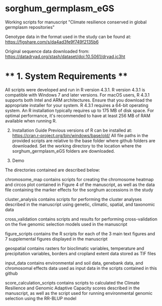 # sorghum_germplasm_eGS
Working scripts for manuscript "Climate resilience conserved in global germplasm repositories"

Genotype data in the format used in the study can be found at:
https://figshare.com/s/da4ad3fe9f749f2135b6

Original sequence data downloaded from:
https://datadryad.org/stash/dataset/doi:10.5061/dryad.jc3ht

# ** 1. System Requirements **
All scripts were developed and run in R version 4.3.1.
R version 4.3.1 is compatible with Windows 7 and later versions. For macOS users, R 4.3.1 supports both Intel and ARM architectures. Ensure that you download the appropriate installer for your system.
R 4.3.1 requires a 64-bit operating system. An R installation typically requires up to 175 MB of disk space. For optimal performance, it's recommended to have at least 256 MB of RAM available when running R.

2. Installation Guide
Previous versions of R can be installed at: https://cran.r-project.org/bin/windows/base/old/
All file paths in the provided scripts are relative to the base folder where github folders are downloaded. Set the working directory to the location where the sorghum_germplasm_eGS folders are downloaded.

3. Demo


The directories contained are described below:

  chromosome_map contains scripts for creating the chromosome heatmap and circos plot contained in Figure 4 of the manuscript, as well as the data file containing the marker effects for the sorghum accessions in the study

  cluster_analysis contains scripts for performing the cluster analyses described in the manuscript using genetic, climatic, spatial, and taxonomic data

  cross_validation contains scripts and results for performing cross-validation on the five genomic selection models used in the manuscript

  figure_scripts contains the R scripts for each of the 3 main text figures and 7 supplemental figures displayed in the manuscript

  geospatial contains rasters for bioclimatic variables, temperature and precipitation variables, borders and cropland extent data stored as TIF files

  input_data contains environmental and soil data, genebank data, and chromosomal effects data used as input data in the scripts contained in this github

  score_calculation_scripts contains scripts to calculated the Climate Resilience and Genomic Adaptive Capacity scores described in the manuscript, as well as the script used for running environmental genomic selection using the RR-BLUP model



